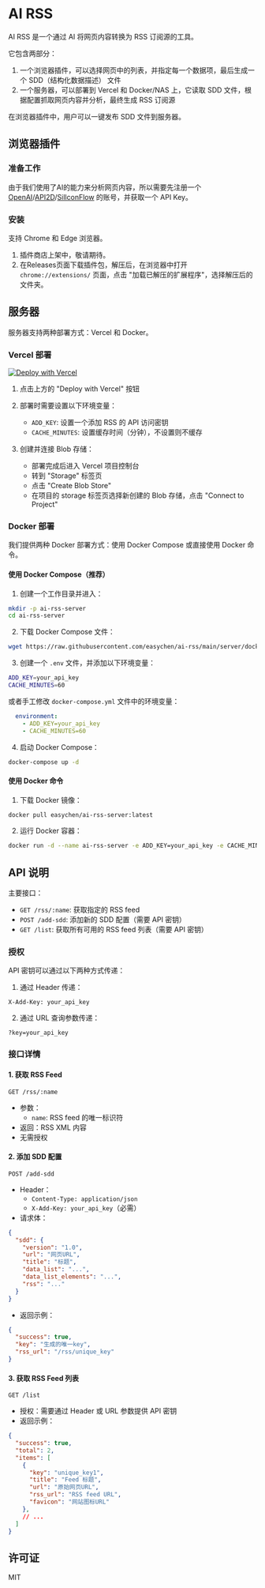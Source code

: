 # AI RSS

AI RSS 是一个通过 AI 将网页内容转换为 RSS 订阅源的工具。

它包含两部分：

1. 一个浏览器插件，可以选择网页中的列表，并指定每一个数据项，最后生成一个 SDD（结构化数据描述） 文件
2. 一个服务器，可以部署到 Vercel 和 Docker/NAS 上，它读取 SDD 文件，根据配置抓取网页内容并分析，最终生成 RSS 订阅源

在浏览器插件中，用户可以一键发布 SDD 文件到服务器。

## 浏览器插件

### 准备工作

由于我们使用了AI的能力来分析网页内容，所以需要先注册一个 [OpenAI](https://platform.openai.com)/[API2D](https://api2d.com/r/186008)/[SillconFlow](https://cloud.siliconflow.cn/i/GKAoff2O) 的账号，并获取一个 API Key。

### 安装

支持 Chrome 和 Edge 浏览器。

1. 插件商店上架中，敬请期待。
2. 在Releases页面下载插件包，解压后，在浏览器中打开 `chrome://extensions/` 页面，点击 "加载已解压的扩展程序"，选择解压后的文件夹。


## 服务器

服务器支持两种部署方式：Vercel 和 Docker。

### Vercel 部署

[![Deploy with Vercel](https://vercel.com/button)](https://vercel.com/new/clone?repository-url=https%3A%2F%2Fgithub.com%2Feasychen%2Fai-rss%2Ftree%2Fmain%2Fserver&env=ADD_KEY,CACHE_MINUTES&envDescription=配置运行所需的环境变量&envLink=https://github.com/easychen/ai-rss)

1. 点击上方的 "Deploy with Vercel" 按钮
2. 部署时需要设置以下环境变量：
   - `ADD_KEY`: 设置一个添加 RSS 的 API 访问密钥
   - `CACHE_MINUTES`: 设置缓存时间（分钟），不设置则不缓存
   
3. 创建并连接 Blob 存储：
   - 部署完成后进入 Vercel 项目控制台
   - 转到 "Storage" 标签页
   - 点击 "Create Blob Store"
   - 在项目的 storage 标签页选择新创建的 Blob 存储，点击 "Connect to Project"

### Docker 部署

我们提供两种 Docker 部署方式：使用 Docker Compose 或直接使用 Docker 命令。

#### 使用 Docker Compose（推荐）

1. 创建一个工作目录并进入：

```bash
mkdir -p ai-rss-server
cd ai-rss-server
```

2. 下载 Docker Compose 文件：

```bash
wget https://raw.githubusercontent.com/easychen/ai-rss/main/server/docker-compose.yml
```

3. 创建一个 `.env` 文件，并添加以下环境变量：

```bash
ADD_KEY=your_api_key
CACHE_MINUTES=60
```

或者手工修改 `docker-compose.yml` 文件中的环境变量：

```yaml
  environment:
    - ADD_KEY=your_api_key
    - CACHE_MINUTES=60
```

4. 启动 Docker Compose：

```bash
docker-compose up -d
```

#### 使用 Docker 命令

1. 下载 Docker 镜像：

```bash
docker pull easychen/ai-rss-server:latest
```

2. 运行 Docker 容器：

```bash
docker run -d --name ai-rss-server -e ADD_KEY=your_api_key -e CACHE_MINUTES=5 easychen/ai-rss-server:latest
```

## API 说明

主要接口：

- `GET /rss/:name`: 获取指定的 RSS feed
- `POST /add-sdd`: 添加新的 SDD 配置（需要 API 密钥）
- `GET /list`: 获取所有可用的 RSS feed 列表（需要 API 密钥）

### 授权

API 密钥可以通过以下两种方式传递：

1. 通过 Header 传递：
```http
X-Add-Key: your_api_key
```

2. 通过 URL 查询参数传递：
```
?key=your_api_key
```

### 接口详情

#### 1. 获取 RSS Feed
```http
GET /rss/:name
```

- 参数：
  - `name`: RSS feed 的唯一标识符
- 返回：RSS XML 内容
- 无需授权

#### 2. 添加 SDD 配置
```http
POST /add-sdd
```

- Header：
  - `Content-Type: application/json`
  - `X-Add-Key: your_api_key`（必需）
- 请求体：
```json
{
  "sdd": {
    "version": "1.0",
    "url": "网页URL",
    "title": "标题",
    "data_list": "...",
    "data_list_elements": "...",
    "rss": "..."
  }
}
```
- 返回示例：
```json
{
  "success": true,
  "key": "生成的唯一key",
  "rss_url": "/rss/unique_key"
}
```

#### 3. 获取 RSS Feed 列表
```http
GET /list
```

- 授权：需要通过 Header 或 URL 参数提供 API 密钥
- 返回示例：
```json
{
  "success": true,
  "total": 2,
  "items": [
    {
      "key": "unique_key1",
      "title": "Feed 标题",
      "url": "原始网页URL",
      "rss_url": "RSS feed URL",
      "favicon": "网站图标URL"
    },
    // ...
  ]
}
```

## 许可证

MIT




